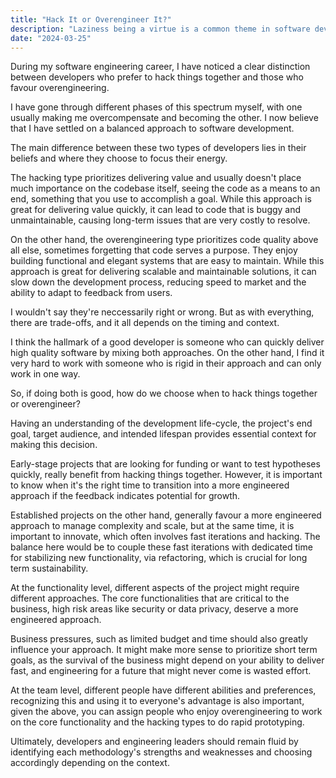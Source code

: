 ```yaml
---
title: "Hack It or Overengineer It?"
description: "Laziness being a virtue is a common theme in software development. I think it's misguided."
date: "2024-03-25"
---
```


During my software engineering career, I have noticed a clear distinction between developers who prefer to hack things together and those who favour overengineering.

I have gone through different phases of this spectrum myself, with one usually making me overcompensate and becoming the other. I now believe that I have settled on a balanced approach to software development.

The main difference between these two types of developers lies in their beliefs and where they choose to focus their energy.

The hacking type prioritizes delivering value and usually doesn't place much importance on the codebase itself, seeing the code as a means to an end, something that you use to accomplish a goal. While this approach is great for delivering value quickly, it can lead to code that is buggy and unmaintainable, causing long-term issues that are very costly to resolve.

On the other hand, the overengineering type prioritizes code quality above all else, sometimes forgetting that code serves a purpose. They enjoy building functional and elegant systems that are easy to maintain. While this approach is great for delivering scalable and maintainable solutions, it can slow down the development process, reducing speed to market and the ability to adapt to feedback from users.

I wouldn't say they're neccessarily right or wrong. But as with everything, there are trade-offs, and it all depends on the timing and context.

I think the hallmark of a good developer is someone who can quickly deliver high quality software by mixing both approaches. On the other hand, I find it very hard to work with someone who is rigid in their approach and can only work in one way.

So, if doing both is good, how do we choose when to hack things together or overengineer?

Having an understanding of the development life-cycle, the project's end goal, target audience, and intended lifespan provides essential context for making this decision.

Early-stage projects that are looking for funding or want to test hypotheses quickly, really benefit from hacking things together. However, it is important to know when it's the right time to transition into a more engineered approach if the feedback indicates potential for growth.

Established projects on the other hand, generally favour a more engineered approach to manage complexity and scale, but at the same time, it is important to innovate, which often involves fast iterations and hacking. The balance here would be to couple these fast iterations with dedicated time for stabilizing new functionality, via refactoring, which is crucial for long term sustainability.

At the functionality level, different aspects of the project might require different approaches. The core functionalities that are critical to the business, high risk areas like security or data privacy, deserve a more engineered approach.

Business pressures, such as limited budget and time should also greatly influence your approach. It might make more sense to prioritize short term goals, as the survival of the business might depend on your ability to deliver fast, and engineering for a future that might never come is wasted effort.

At the team level, different people have different abilities and preferences, recognizing this and using it to everyone's advantage is also important, given the above, you can assign people who enjoy overengineering to work on the core functionality and the hacking types to do rapid prototyping.

Ultimately, developers and engineering leaders should remain fluid by identifying each methodology's strengths and weaknesses and choosing accordingly depending on the context.
